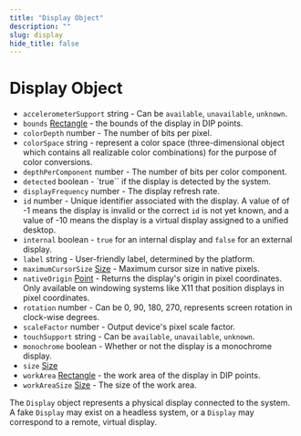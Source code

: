 ```yaml
---
title: "Display Object"
description: ""
slug: display
hide_title: false
---
```


# Display Object

* `accelerometerSupport` string - Can be `available`, `unavailable`, `unknown`.
* `bounds` [Rectangle](latest/api/structures/rectangle.md) - the bounds of the display in DIP points.
* `colorDepth` number - The number of bits per pixel.
* `colorSpace` string -  represent a color space (three-dimensional object which contains all realizable color combinations) for the purpose of color conversions.
* `depthPerComponent` number - The number of bits per color component.
* `detected` boolean - `true`` if the display is detected by the system.
* `displayFrequency` number - The display refresh rate.
* `id` number - Unique identifier associated with the display. A value of of -1 means the display is invalid or the correct `id` is not yet known, and a value of -10 means the display is a virtual display assigned to a unified desktop.
* `internal` boolean - `true` for an internal display and `false` for an external display.
* `label` string - User-friendly label, determined by the platform.
* `maximumCursorSize` [Size](latest/api/structures/size.md) - Maximum cursor size in native pixels.
* `nativeOrigin` [Point](latest/api/structures/point.md) - Returns the display's origin in pixel coordinates. Only available on windowing systems like X11 that position displays in pixel coordinates.
* `rotation` number - Can be 0, 90, 180, 270, represents screen rotation in
  clock-wise degrees.
* `scaleFactor` number - Output device's pixel scale factor.
* `touchSupport` string - Can be `available`, `unavailable`, `unknown`.
* `monochrome` boolean - Whether or not the display is a monochrome display.
* `size` [Size](latest/api/structures/size.md)
* `workArea` [Rectangle](latest/api/structures/rectangle.md) - the work area of the display in DIP points.
* `workAreaSize` [Size](latest/api/structures/size.md) - The size of the work area.

The `Display` object represents a physical display connected to the system. A
fake `Display` may exist on a headless system, or a `Display` may correspond to
a remote, virtual display.
